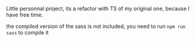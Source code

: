 Little personnal project, its a refactor with TS of my original one, because I have free time.

the compiled version of the sass is not included, you need to run `npm run sass` to compile it
